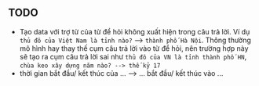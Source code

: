 ## TODO
- Tạo data với trợ từ của từ để hỏi không xuất hiện trong câu trả lời. Ví dụ `thủ đô của Việt Nam là tỉnh nào?` --> `thành phố Hà Nội`. Thông thường mô hình hay thay thế cụm câu trả lời vào từ để hỏi, nên trường hợp này sẽ tạo ra cụm câu trả lời sai như `thủ đô của VN là tỉnh thành phố HN`, `chùa keo xây dựng năm nào? --> thế kỷ 17`
- thời gian bắt đầu/ kết thúc của ... --> ... bắt đầu/ kết thúc vào ...